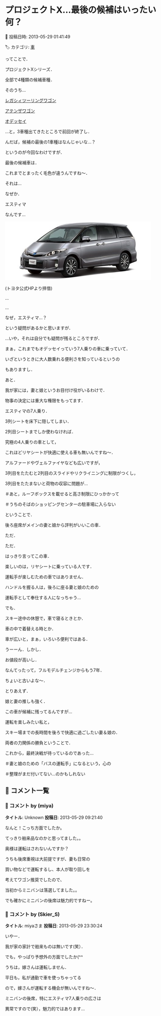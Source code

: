 # プロジェクトX…最後の候補はいったい何？

📅 投稿日時: 2013-05-29 01:41:49

🏷️ カテゴリ: [車](cba0e8330b3f2ded7c1addfacc75d4547.md)

ってことで．


プロジェクトXシリーズ．





全部で4種類の候補車種．


そのうち…


[レガシィツーリングワゴン](ec9532ac507ed012a0f7f04d3a2c46687.md)


[アテンザワゴン](ebc1539d448d9ca6eccbae60ec5c23ef9.md)


[オデッセイ](e0bad54e3cfd4c4ea0787004877c33890.md)


…と，3車種出てきたところで前回が終了し．





んだば，候補の最後の1車種はなんじゃいな…？


というのが今回なわけですが．





最後の候補車は．


これまでとまったく毛色が違うんですね～．


それは…





なぜか．





エスティマ


なんです…




![08e7a42cdcea4b984fe72e414745d271.jpg](images/08e7a42cdcea4b984fe72e414745d271.jpg)




(トヨタ公式HPより拝借)





…


…


なぜ，エスティマ…？


という疑問があるかと思いますが．


…いや，それは自分でも疑問が残るところですが．





まぁ，これまでもオデッセイっていう7人乗りの車に乗っていて．


いざというときに大人数乗れる便利さを知っているというの


もありますし．





あと．


我が家には，妻と娘というお目付け役がいるわけで．


物事の決定には重大な権限をもってます．





エスティマの7人乗り．


3列シートを床下に隠してしまい．


2列目シートまでしか使わなければ．


究極の4人乗りの車として，


これほどリヤシートが快適に使える車も無いんですね～．





アルファードやヴェルファイヤなども広いですが，


3列目をたたむと2列目のスライドやリクライニングに制限がつくし，


3列目をたたまないと荷物の収容に問題が…


＃あと，ルーフボックスを載せると高さ制限にひっかかって


＃うちのそばのショッピングセンターの駐車場に入らない





ということで．


後ろ座席がメインの妻と娘から評判がいいこの車．





ただ．


ただ．


はっきり言ってこの車．


楽しいのは，リヤシートに乗っている人です．


運転手が楽しむための車ではありません．





ハンドルを握る人は，後ろに座る妻と娘のための


運転手として奉仕する人になっちゃう…





でも．


スキー途中の休憩で，車で寝るときとか．


車の中で着替える時とか．


車が広いと，まぁ，いろいろ便利ではある．





うーーん．しかし．


お値段が高いし．


なんてったって，フルモデルチェンジからもう7年．


ちょいと古いよな～．





とりあえず．


娘と妻の推しも強く．


この車が候補に残ってるんですが…





運転を楽しみたい私と，


スキー場までの長時間を後ろで快適に過ごしたい妻＆娘の．


両者の力関係の勝負ということで．


これから，最終決戦が待っているのであった…





＃妻と娘のための「バスの運転手」になるという，心の


＃整理がまだ付いてない…のかもしれない

## 💬 コメント一覧

### 💬 コメント by (miya)
**タイトル**: Unknown
**投稿日**: 2013-05-29 09:21:40

なんと！こっち方面でしたか。

てっきり舶来品なのかと思ってました。。



奥様は運転はされないんですか？

うちも後席重視は大前提ですが、妻も日常の

買い物などで運転するし、本人が取り回しを

考えてワゴン推奨でしたので、

当初からミニバンは落選してました。。



でも確かにミニバンの後席は魅力的ですねー。

### 💬 コメント by (Skier_S)
**タイトル**: miyaさま
**投稿日**: 2013-05-29 23:30:24

いやー．

我が家の家計で舶来ものは無いです(笑）．

でも，やっぱり予想外の方面でしたか(^^



うちは，嫁さんは運転しません．

平日も，私が通勤で車を使っちゃってる

ので，嫁さんが運転する機会が無いんですね～．



ミニバンの後席，特にエスティマ7人乗りの広さは

異常ですので(笑），魅力的ではあります…


